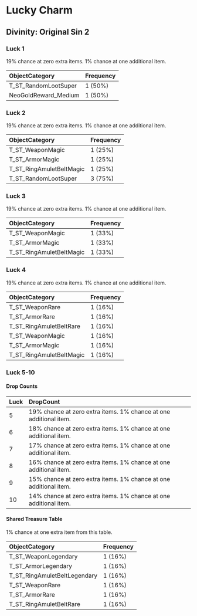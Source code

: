 <!-- TITLE: Lucky Charm -->

# Lucky Charm
## Divinity: Original Sin 2

### Luck 1

19% chance at zero extra items. 1% chance at one additional item.

ObjectCategory | Frequency
:--- | :---
T_ST_RandomLootSuper | 1 (50%) |
NeoGoldReward_Medium | 1 (50%) |
 
### Luck 2

19% chance at zero extra items. 1% chance at one additional item.

ObjectCategory | Frequency
:--- | :---
T_ST_WeaponMagic | 1 (25%) |
T_ST_ArmorMagic | 1 (25%) |
T_ST_RingAmuletBeltMagic | 1 (25%) |
T_ST_RandomLootSuper | 3 (75%) |

### Luck 3

19% chance at zero extra items. 1% chance at one additional item.

ObjectCategory | Frequency
:--- | :---
T_ST_WeaponMagic | 1 (33%) |
T_ST_ArmorMagic | 1 (33%) |
T_ST_RingAmuletBeltMagic | 1 (33%) |

### Luck 4

19% chance at zero extra items. 1% chance at one additional item.

ObjectCategory | Frequency
:--- | :---
T_ST_WeaponRare | 1 (16%) |
T_ST_ArmorRare | 1 (16%) |
T_ST_RingAmuletBeltRare | 1 (16%) |
T_ST_WeaponMagic | 1 (16%) |
T_ST_ArmorMagic | 1 (16%) |
T_ST_RingAmuletBeltMagic | 1 (16%) |

### Luck 5-10

#### Drop Counts

Luck | DropCount
:--- | :---
5 | 19% chance at zero extra items. 1% chance at one additional item.
6 | 18% chance at zero extra items. 1% chance at one additional item.
7 | 17% chance at zero extra items. 1% chance at one additional item.
8 | 16% chance at zero extra items. 1% chance at one additional item.
9 | 15% chance at zero extra items. 1% chance at one additional item.
10 | 14% chance at zero extra items. 1% chance at one additional item.

#### Shared Treasure Table

1% chance at one extra item from this table.

ObjectCategory | Frequency
:--- | :---
T_ST_WeaponLegendary | 1 (16%) |
T_ST_ArmorLegendary | 1 (16%) |
T_ST_RingAmuletBeltLegendary | 1 (16%) |
T_ST_WeaponRare | 1 (16%) |
T_ST_ArmorRare | 1 (16%) |
T_ST_RingAmuletBeltRare | 1 (16%) |
